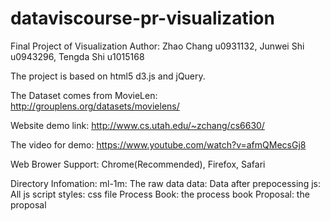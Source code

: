# dataviscourse-pr-visualization
Final Project of Visualization
Author: Zhao Chang u0931132, Junwei Shi u0943296, Tengda Shi u1015168

The project is based on html5 d3.js and jQuery.

The Dataset comes from MovieLen: http://grouplens.org/datasets/movielens/

Website demo link: http://www.cs.utah.edu/~zchang/cs6630/

The video for demo: https://www.youtube.com/watch?v=afmQMecsGj8

Web Brower Support: Chrome(Recommended), Firefox, Safari

Directory Infomation:
ml-1m: The raw data
data: Data after prepocessing
js: All js script
styles: css file
Process Book: the process book
Proposal: the proposal

